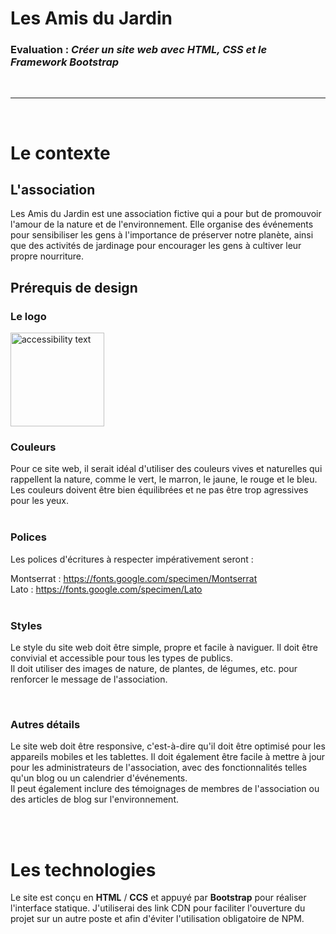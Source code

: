 # Les Amis du Jardin

### **Evaluation** : _Créer un site web avec HTML, CSS et le Framework Bootstrap_

<br>

---

<br>

# Le contexte

## L'association

Les Amis du Jardin est une association fictive qui a pour but de promouvoir l'amour de la nature et de l'environnement. Elle organise des événements pour sensibiliser les gens à l'importance de préserver notre planète, ainsi que des activités de jardinage pour encourager les gens à cultiver leur propre nourriture.

## Prérequis de design

### Le logo

<img src="https://i.ibb.co/z56k75g/Green-leave-logo-removebg-preview-1.png" width="150" alt="accessibility text">

<br>

### Couleurs

Pour ce site web, il serait idéal d'utiliser des couleurs vives et naturelles qui rappellent la nature, comme le vert, le marron, le jaune, le rouge et le bleu. Les couleurs doivent être bien équilibrées et ne pas être trop agressives pour les yeux.
<br><br>

### Polices

Les polices d'écritures à respecter impérativement seront :

Montserrat : https://fonts.google.com/specimen/Montserrat<br>Lato : https://fonts.google.com/specimen/Lato
<br><br>

### Styles

Le style du site web doit être simple, propre et facile à naviguer. Il doit être convivial et accessible pour tous les types de publics. <br>Il doit utiliser des images de nature, de plantes, de légumes, etc. pour renforcer le message de l'association.

<br>

### Autres détails

Le site web doit être responsive, c'est-à-dire qu'il doit être optimisé pour les appareils mobiles et les tablettes. Il doit également être facile à mettre à jour pour les administrateurs de l'association, avec des fonctionnalités telles qu'un blog ou un calendrier d'événements. <br>Il peut également inclure des témoignages de membres de l'association ou des articles de blog sur l'environnement.

<br><br>

# Les technologies

Le site est conçu en **HTML** / **CCS** et appuyé par **Bootstrap** pour réaliser l'interface statique. J'utiliserai des link CDN pour faciliter l'ouverture du projet sur un autre poste et afin d'éviter l'utilisation obligatoire de NPM.
